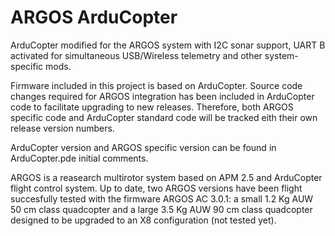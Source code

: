 ARGOS ArduCopter
================

ArduCopter modified for the ARGOS system with I2C sonar support, UART B activated for simultaneous USB/Wireless telemetry and other system-specific mods.

Firmware included in this project is based on ArduCopter. Source code changes required for ARGOS integration has been included in ArduCopter code to facilitate upgrading to new releases. Therefore, both ARGOS specific code and ArduCopter standard code will be tracked eith their own release version numbers.

ArduCopter version and ARGOS specific version can be found in ArduCopter.pde initial comments.

ARGOS is a reasearch multirotor system based on APM 2.5 and ArduCopter flight control system. Up to date, two ARGOS versions have been flight succesfully tested with the firmware ARGOS AC 3.0.1: a small 1.2 Kg AUW 50 cm class quadcopter and a large 3.5 Kg AUW 90 cm class quadcopter designed to be upgraded to an X8 configuration (not tested yet).
